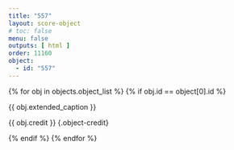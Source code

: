 ```yaml
---
title: "557"
layout: score-object
# toc: false
menu: false
outputs: [ html ]
order: 11160
object:
  - id: "557"
---
```


{% for obj in objects.object_list %}
{% if obj.id == object[0].id %}

{{ obj.extended_caption }}

{{ obj.credit }} {.object-credit}

{% endif %}
{% endfor %}
